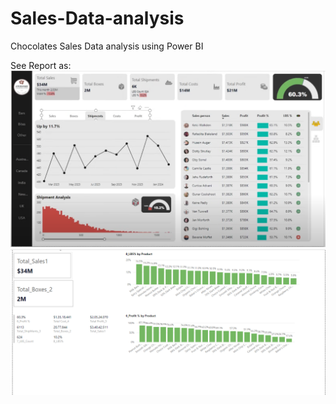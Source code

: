# Sales-Data-analysis
Chocolates Sales Data analysis using Power BI

See Report as:
![Portfolio dashboard](Sales_Report_Final_08122024.PNG)
![Graphs](Sales_Report_1_08122024.PNG)


